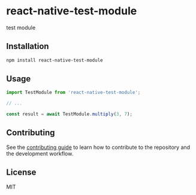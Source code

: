 # react-native-test-module

test module

## Installation

```sh
npm install react-native-test-module
```

## Usage

```js
import TestModule from 'react-native-test-module';

// ...

const result = await TestModule.multiply(3, 7);
```

## Contributing

See the [contributing guide](CONTRIBUTING.md) to learn how to contribute to the repository and the development workflow.

## License

MIT
